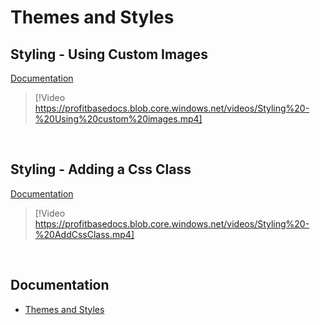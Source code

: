 
# Themes and Styles

## Styling - Using Custom Images
[Documentation](../docs/workbooks/themesandstyles.md)

> [!Video https://profitbasedocs.blob.core.windows.net/videos/Styling%20-%20Using%20custom%20images.mp4]

<br/>

## Styling - Adding a Css Class
[Documentation](../docs/workbooks/programmingmodel/instructions/cssclass.md)

> [!Video https://profitbasedocs.blob.core.windows.net/videos/Styling%20-%20AddCssClass.mp4]

<br/>


## Documentation  

* [Themes and Styles](../docs/workbooks/themesandstyles.md)
